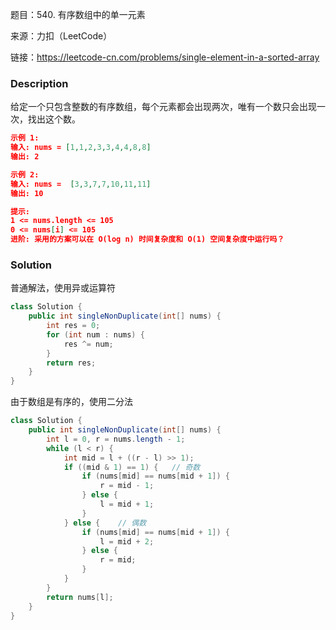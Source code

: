 题目：540. 有序数组中的单一元素

来源：力扣（LeetCode）

链接：https://leetcode-cn.com/problems/single-element-in-a-sorted-array


### Description

给定一个只包含整数的有序数组，每个元素都会出现两次，唯有一个数只会出现一次，找出这个数。

 ```json
 示例 1:
 输入: nums = [1,1,2,3,3,4,4,8,8]
 输出: 2
 
 示例 2:
 输入: nums =  [3,3,7,7,10,11,11]
 输出: 10
 
 提示:
 1 <= nums.length <= 105
 0 <= nums[i] <= 105
 进阶: 采用的方案可以在 O(log n) 时间复杂度和 O(1) 空间复杂度中运行吗？
 ```



### Solution

普通解法，使用异或运算符

```java
class Solution {
    public int singleNonDuplicate(int[] nums) {
        int res = 0;
        for (int num : nums) {
            res ^= num;
        }
        return res;
    }
}
```

由于数组是有序的，使用二分法

```java
class Solution {
    public int singleNonDuplicate(int[] nums) {
        int l = 0, r = nums.length - 1;
        while (l < r) {
            int mid = l + ((r - l) >> 1);
            if ((mid & 1) == 1) {   // 奇数
                if (nums[mid] == nums[mid + 1]) {
                    r = mid - 1;
                } else {
                    l = mid + 1;
                }
            } else {    // 偶数
                if (nums[mid] == nums[mid + 1]) {
                    l = mid + 2;
                } else {
                    r = mid;
                }
            }
        }
        return nums[l];
    }
}
```

